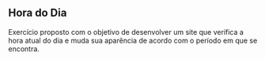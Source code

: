 ## Hora do Dia

Exercício proposto com o  objetivo de desenvolver um site que verifica a hora atual do dia e muda sua aparência de acordo com o período em que se encontra.
